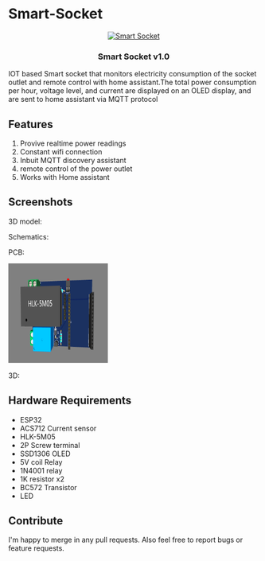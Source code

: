 # Smart-Socket

<p align="center">
    <a href="https://github.com/Savjee/home-energy-monitor" rel="noopener">
        <img width=200px height=200px src = "https://www.qualityimprint.com/cdn/shop/products/Q143911-wifi-smart-plugs-with-logo-1_large.jpg?v=1570048495" alt="Smart Socket">
    </a>
</p>

<h3 align="center">Smart Socket v1.0</h3>



IOT based Smart socket that monitors electricity consumption of the socket outlet and remote control with home assistant.The total power consumption per hour, voltage level, and current are displayed on an OLED display, and are sent to home assistant via MQTT protocol

## Features

1. Provive realtime power readings
2. Constant wifi connection
3. Inbuit MQTT discovery assistant
4. remote control of the power outlet
5. Works with Home assistant






## Screenshots

3D model:



Schematics:



PCB:

<a href="https://github.com/Savjee/home-energy-monitor" rel="noopener">
        <img width=200px height=200px src = "https://github.com/aliyou-sn/Smart-Socket/blob/main/images/PCB3D.png" alt="Smart Socket">
    </a>

3D:

## Hardware Requirements

* ESP32
* ACS712 Current sensor
* HLK-5M05
* 2P Screw terminal
* SSD1306 OLED
* 5V coil Relay
* 1N4001 relay
* 1K resistor x2
* BC572 Transistor
* LED





## Contribute

I'm happy to merge in any pull requests. Also feel free to report bugs or feature requests.
